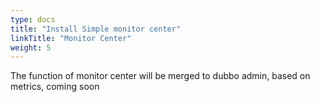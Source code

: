 ```yaml
---
type: docs
title: "Install Simple monitor center"
linkTitle: "Monitor Center"
weight: 5
---
```



The function of monitor center will be merged to dubbo admin, based on metrics, coming soon